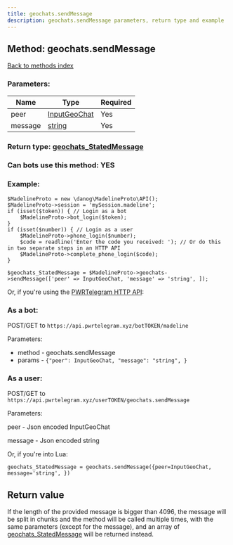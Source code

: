 ```yaml
---
title: geochats.sendMessage
description: geochats.sendMessage parameters, return type and example
---
```

## Method: geochats.sendMessage  
[Back to methods index](index.md)


### Parameters:

| Name     |    Type       | Required |
|----------|---------------|----------|
|peer|[InputGeoChat](../types/InputGeoChat.md) | Yes|
|message|[string](../types/string.md) | Yes|


### Return type: [geochats\_StatedMessage](../types/geochats_StatedMessage.md)

### Can bots use this method: **YES**


### Example:


```
$MadelineProto = new \danog\MadelineProto\API();
$MadelineProto->session = 'mySession.madeline';
if (isset($token)) { // Login as a bot
    $MadelineProto->bot_login($token);
}
if (isset($number)) { // Login as a user
    $MadelineProto->phone_login($number);
    $code = readline('Enter the code you received: '); // Or do this in two separate steps in an HTTP API
    $MadelineProto->complete_phone_login($code);
}

$geochats_StatedMessage = $MadelineProto->geochats->sendMessage(['peer' => InputGeoChat, 'message' => 'string', ]);
```

Or, if you're using the [PWRTelegram HTTP API](https://pwrtelegram.xyz):

### As a bot:

POST/GET to `https://api.pwrtelegram.xyz/botTOKEN/madeline`

Parameters:

* method - geochats.sendMessage
* params - `{"peer": InputGeoChat, "message": "string", }`



### As a user:

POST/GET to `https://api.pwrtelegram.xyz/userTOKEN/geochats.sendMessage`

Parameters:

peer - Json encoded InputGeoChat

message - Json encoded string




Or, if you're into Lua:

```
geochats_StatedMessage = geochats.sendMessage({peer=InputGeoChat, message='string', })
```


## Return value 

If the length of the provided message is bigger than 4096, the message will be split in chunks and the method will be called multiple times, with the same parameters (except for the message), and an array of [geochats\_StatedMessage](../types/geochats_StatedMessage.md) will be returned instead.


